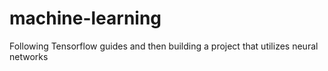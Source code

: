 # machine-learning
Following Tensorflow guides and then building a project that utilizes neural networks
